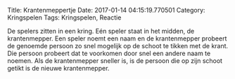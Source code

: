 Title: Krantenmeppertje
Date: 2017-01-14 04:15:19.770501
Category: Kringspelen
Tags: Kringspelen, Reactie

De spelers zitten in een kring. Eén speler staat in het midden, de krantenmepper. Een speler noemt een naam en de krantenmepper probeert de genoemde persoon zo snel mogelijk op de schoot te tikken met de krant. Die persoon probeert dat te voorkomen door snel een andere naam te noemen. Als de krantenmepper sneller is, is de persoon die op zijn schoot getikt is de nieuwe krantenmepper.
